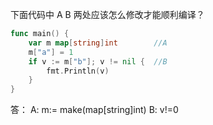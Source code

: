 下面代码中 A B 两处应该怎么修改才能顺利编译？

```go
func main() {
	var m map[string]int        //A
	m["a"] = 1
	if v := m["b"]; v != nil {  //B
		fmt.Println(v)
	}
}
```
答：
A:  m:= make(map[string]int)
B:  v!=0


